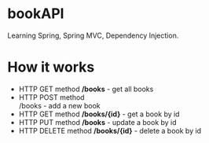 # bookAPI
Learning Spring, Spring MVC, Dependency Injection.
# How it works
* HTTP GET method <b>/books</b> - get all books<br>
* HTTP POST method <br>/books</b> - add a new book<br>
* HTTP GET method <b>/books/{id}</b> - get a book by id<br>
* HTTP PUT method <b>/books</b> - update a book by id<br>
* HTTP DELETE method <b>/books/{id}</b> - delete a book by id
